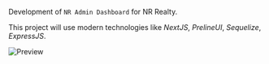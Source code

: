 Development of `NR Admin Dashboard` for NR Realty. 

This project will use modern technologies like *NextJS*, *PrelineUI*, *Sequelize*, *ExpressJS*.


![Preview](https://i.postimg.cc/MKCmJCXJ/Screenshot-2024-04-12-010243.png)
